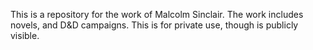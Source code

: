 This is a repository for the work of Malcolm Sinclair. The work includes novels, and D&D campaigns. 
This is for private use, though is publicly visible. 
